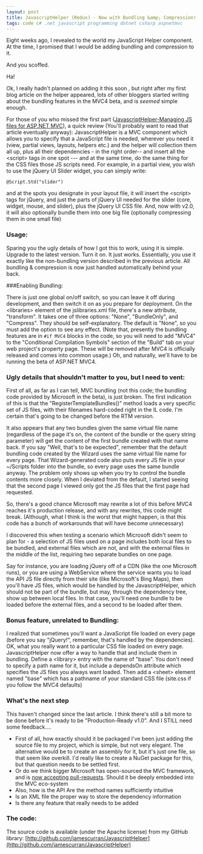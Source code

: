 ```yaml
---
layout: post
title: JavascriptHelper (Redux) - Now with Bundling &amp; Compression!
tags: code c# .net javascript programming dotnet csharp aspnetmvc
---
```


Eight weeks ago, I revealed to the world my JavaScript Helper component.  At the time, I promised that I would be adding bundling and compression to it.
  
And you scoffed.
  
Ha!
  
Ok, I really hadn't planned on adding it this soon , but right after my first blog article on the helper appeared, lots of other bloggers started writing  about the bundling features in the MVC4 beta, and is *seemed* simple enough. 
  
For those of you who missed the first part ([JavascriptHelper-Managing JS files for ASP.NET MVC](http://honestillusion.com/blog/2012/03/29/javascripthelper-managing-js-files-for-asp-net-mvc.html)), a quick review (You'll probably want to read that article eventually anyway):   JavascriptHelper is a MVC component which allows you to specify that a JavaScript file is needed, wherever you need it (view, partial views, layouts, helpers etc.) and the helper will collection them all up, plus all their dependencies - in the right order--  and insert all the &lt;script&gt; tags in one spot --- and at the same time, do the same thing for the CSS files those JS scripts need.    For example, in a partial view, you wish to use the jQuery UI Slider widget, you can simply write:

  `@Script.Std("slider")`
  
and at the spots you designate in your layout file, it will insert the &lt;script&gt; tags for jQuery, and just the parts of jQuery UI needed for the slider (core, widget, mouse, and slider), plus the jQuery UI CSS file.  And, now with v2.0, it will also optionally bundle them into one big file (optionally compressing them in one small file)
  
### Usage: 
  
Sparing you the ugly details of how I got this to work, using it is simple.   Upgrade to the latest version.  Turn it on.  It just works.   Essentially, you use it exactly like the non-bundling version described in the previous article.   All bundling &amp; compression is now just handled automatically behind your back.

###Enabling Bundling:

There is just one global on/off switch, so you can leave it off during development, and then switch it on as you prepare for deployment.  On the &lt;libraries&gt; element of the jslibraries.xml file, there's a new attribute, "transform".  It takes one of three options: "None", "BundleOnly", and "Compress".  They should be self-explanatory.  The default is "None", so you must add the option to see any effect.     (Note that, presently the bundling features are in `#if MVC4`  blocks in the code, so you will need to add "MVC4" to the "Conditional Compilation Symbols" section of the "Build" tab on your web project's property page.  These will be removed after MVC4 is officially released and comes into common usage.)  Oh, and naturally, we'll have to be running the beta of ASP.NET MVC4.

### Ugly details that shouldn't matter to you, but I need to vent:
   
First of all, as far as I can tell, MVC bundling (not this code; the bundling code provided by Microsoft in the beta), is just broken.   The first indication of this is that the "RegisterTemplateBundles()" method loads a very specific set of JS files, with their filenames hard-coded right in the IL code.   I'm certain that's going to be changed before the RTM version.    
  
It also appears that any two bundles given the same virtual file name (regardless of the page it's on, the content of the bundle or the query string parameter) will get the content of the first bundle created with that name back.   If you say "Well, that's to be expected", remember that the default bundling code created by the Wizard uses the same virtual file name for every page.   That Wizard-generated code also puts every JS file in your ~/Scripts folder into the bundle, so every page uses the same bundle anyway.  The problem only shows up when you try to control the bundle contents more closely.   When I deviated from the default,  I started seeing that the second page I viewed only got the JS files that the first page had requested.
  
So, there's a good chance Microsoft may rewrite a lot of this before MVC4 reaches it's production release, and with any rewrites, this code might break.  (Although, what I think is the worst that might happen, is that this code has a bunch of workarounds that will have become unnecessary)
  
I discovered this when testing a scenario which Microsoft didn't seem to plan for - a selection of JS files used on a page includes both local files to be bundled, and external files which are not, and with the external files in the middle of the list, requiring two separate bundles on one page.
  
Say for instance, you are loading jQuery off of a CDN (like the one Microsoft runs), or you are using a WebService where the service wants you to load the API JS file directly from their site (like Microsoft's Bing Maps), then you'll have JS files, which would be handled by the JavascriptHelper, which should not be part of the bundle, but may, through the dependency tree, show up between local files.   In that case, you'll need one bundle to be loaded before the external files, and a second to be loaded after them. 
  
### Bonus feature, unrelated to Bundling:
   
I realized that sometimes you'll want a JavaScript file loaded on every page (before you say "jQuery!", remember, that's handled by the dependencies). OK, what you really want to a particular CSS file loaded on every page.  JavascriptHelper now offer a way to handle that and include them in bundling.  Define a &lt;library&gt; entry with the name of "base".  You don't need to specify a path name for it, but include a dependsOn attribute which specifies the JS files you always want loaded.   Then add a &lt;sheet&gt; element named "base" which has a pathname of your standard CSS file (site.css if you follow the MVC4 defaults)
  
### What's the next step 
  
This haven't changed since the last article.  I think there's still a bit more to be done before it's ready to be "Production-Ready v1.0". And I STILL need some feedback....

 * First of all, how exactly should it be packaged  I've been just adding the source file to my project, which is simple, but not very elegant. The alternative would be to create an assembly for it, but it's just one file, so that seem like overkill. I'd really like to create a NuGet package for this, but that question needs to be settled first. 
 * Or do we think bigger  Microsoft has open-sourced the MVC framework, and is [now accepting pull-requests](http://haacked.com/archive/2012/03/29/asp-net-mvc-now-accepting-pull-requests.aspx). Should it be deeply embedded into the MVC eco-system  
 * Also, how is the API  Are the method names sufficiently intuitive 
 * Is an XML file the proper way to store the dependency information 
 * Is there any feature that really needs to be added 


### The code:
  
  The source code is available (under the Apache license) from my GitHub library:
  [http://github.com/jamescurran/JavascriptHelper](http://github.com/jamescurran/JavascriptHelper)

